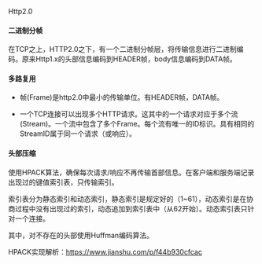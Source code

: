 Http2.0

#### 二进制分帧

在TCP之上，HTTP2.0之下，有一个二进制分帧层，将传输信息进行二进制编码。原来Http1.x的头部信息编码到HEADER帧，body信息编码到DATA帧。

#### 多路复用

- 帧(Frame)是http2.0中最小的传输单位。有HEADER帧，DATA帧。

- 一个TCP连接可以出现多个HTTP请求。这其中的一个请求对应于多个流(Stream)。一个流中包含了多个Frame。每个流有唯一的ID标识。具有相同的StreamID属于同一个请求（或响应）。

#### 头部压缩

使用HPACK算法，确保每次请求/响应不再传输首部信息。在客户端和服务端记录出现过的键值索引表，只传输索引。

索引表分为静态索引和动态索引，静态索引是规定好的（1~61），动态索引是在协商过程中没有出现过的索引，动态追加到索引表中（从62开始）。动态索引表只针对一个连接。

其中，对不存在的头部使用Huffman编码算法。

HPACK实现解析：https://www.jianshu.com/p/f44b930cfcac

